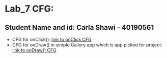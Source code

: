# Lab_7 CFG:
## Student Name and id: Carla Shawi - 40190561
- CFG for onClick(): [link to onClick CFG](https://github.com/SOEN345-WINTER2024/cfg-graph-lab-CarlaShawi/blob/master/CFG/onClick%20method%20CFG.pdf)
- CFG for onDraw() in simple Gallery app which is app picked for project: [link to onDraw() CFG](https://github.com/SOEN345-WINTER2024/cfg-graph-lab-CarlaShawi/blob/master/CFG/SimpleGalleryAppCFG.png)
